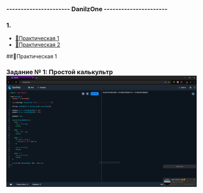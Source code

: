 ### ---------------------- DanilzOne ----------------------
### 1.
* [📁Практическая 1](#pract1)
* [📁Практическая 2](#pract2)



##📁Практическая 1

### Задание № 1: Простой калькультр ![](https://github.com/Danilzone/qwerty/blob/main/src/screenshots/1.png)
